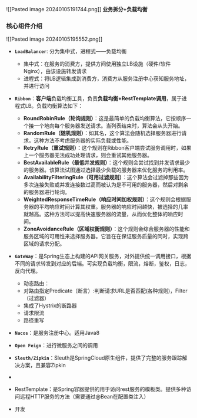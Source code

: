 ![[Pasted image 20240105191744.png]]
**业务拆分+负载均衡**

### 核心组件介绍
![[Pasted image 20240105195552.png]]
- **``LoadBalancer``**: 分为集中式，进程式——负载均衡
	- 集中式：在服务的消费方，提供方间使用独立LB设施（硬件/软件Nginx），由该设施转发请求
	- 进程式：将LB逻辑集成到消费方，消费方从服务注册中心获知服务地址，并进行访问
- **``Ribbon``**：**客户端**负载均衡工具，负责**负载均衡+RestTemplate调用**，属于进程式LB。负载均衡算法如下：
	- **RoundRobinRule（轮询规则）**：这是最简单的负载均衡算法，它按顺序一个接一个地向每个服务器发送请求。当列表结束时，算法会从头开始。
	- **RandomRule（随机规则）**：如其名，这个算法会随机选择服务器进行请求。这种方法不考虑服务器的实际负载或性能。
	-  **RetryRule（重试规则）**：这个规则在Ribbon客户端尝试服务调用时，如果上一个服务器无法成功处理请求，则会重试其他服务器。
	- **BestAvailableRule（最低并发规则）**：这个规则会尝试找到并发请求最少的服务器。该算法试图通过选择最少负载的服务器来优化服务的利用率。
	- **AvailabilityFilteringRule（可用过滤规则）**：这个算法会过滤掉那些因为多次连接失败或并发连接数过高而被认为是不可用的服务器，然后对剩余的服务器进行轮询。
	- **WeightedResponseTimeRule（响应时间加权规则）**：这个规则会根据服务器的平均响应时间计算其权重。服务器的响应时间越快，被选择的几率就越高。这种方法可以提高快速服务器的流量，从而优化整体的响应时间。
	- **ZoneAvoidanceRule（区域权衡规则）**：这个规则会综合服务器的性能和服务区域的可用性来选择服务器。它旨在在保证服务质量的同时，实现跨区域的请求分配。

- **`GateWay`**：是Spring生态上构建的API网关服务，对外提供统一调用接口，根据不同的请求转发到对应的后端。可实现负载均衡，限流，熔断，鉴权，日志，反向代理。
	- 动态路由：
	- 对路由指定Predicate（断言）:判断请求URL是否匹配(各种规则)，Filter（过滤器）
	- 集成了Hystrix的断路器
	- 请求限流
	- 路径重写
- **`Nacos`**：是服务注册中心。适用Java8
- **`Open Feign`**：进行微服务之间的调用
- **`Sleuth/Zipkin`**：Sleuth是SpringCloud原生组件，提供了完整的服务跟踪解决方案，且兼容Zipkin
- 
- RestTemplate：是Spring容器提供的用于访问rest服务的模板类。提供多种访问远程HTTP服务的方法（需要通过@Bean在配置类注入）
- 开发